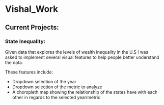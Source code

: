 # Vishal_Work

## Current Projects:

### State Inequality:

Given data that explores the levels of wealth inequality in the U.S I was asked
to implement several visual features to help people better understand the data.

These features include:
* Dropdown selection of the year
* Dropdown selection of the metric to analyze
* A choropleth map showing the relationship of the states have with each other
   in regards to the selected year/metric

